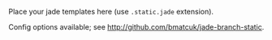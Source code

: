 Place your jade templates here (use `.static.jade` extension).

Config options available; see http://github.com/bmatcuk/jade-branch-static.
